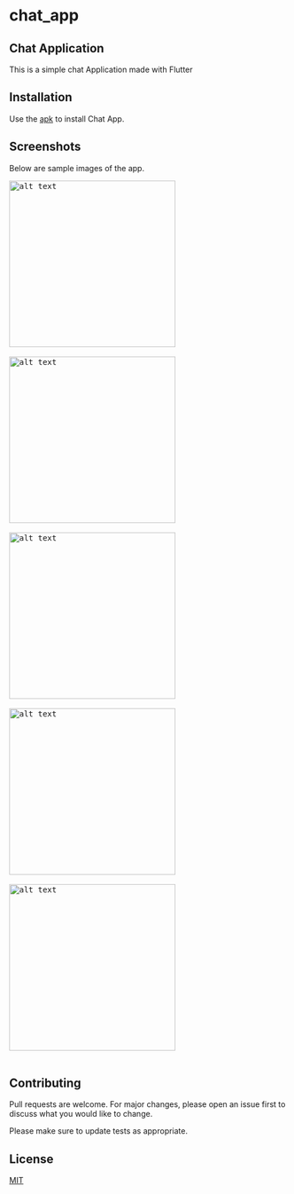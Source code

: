 # chat_app


## Chat Application
This is a simple chat Application made with Flutter


## Installation

Use the [apk](https://github.com/albusaidyy/chat_app/blob/master/apk/app-release.apk) to install Chat App.

## Screenshots

Below are sample images of the app.

<kbd>
<img src="https://github.com/albusaidyy/chat_app/tree/master/assets/screenshots/1.jpg" alt="alt text" width="300" >
</kbd>
<br>
<br>
  
<kbd> 
<img src="https://github.com/albusaidyy/chat_app/tree/master/assets/screenshots/2.jpg" alt="alt text" width="300" >
</kbd>
<br>
<br>

<kbd> 
<img src="https://github.com/albusaidyy/chat_app/tree/master/assets/screenshots/3.jpg" alt="alt text" width="300" >
</kbd>
<br>
<br>


<kbd> 
<img src="https://github.com/albusaidyy/chat_app/tree/master/assets/screenshots/4.jpg" alt="alt text" width="300" >
</kbd>
<br>
<br>


<kbd> 
<img src="https://github.com/albusaidyy/chat_app/tree/master/assets/screenshots/5.jpg" alt="alt text" width="300" >
</kbd>
<br>
<br>




## Contributing
Pull requests are welcome. For major changes, please open an issue first to discuss what you would like to change.

Please make sure to update tests as appropriate.

## License
[MIT](https://choosealicense.com/licenses/mit/)
